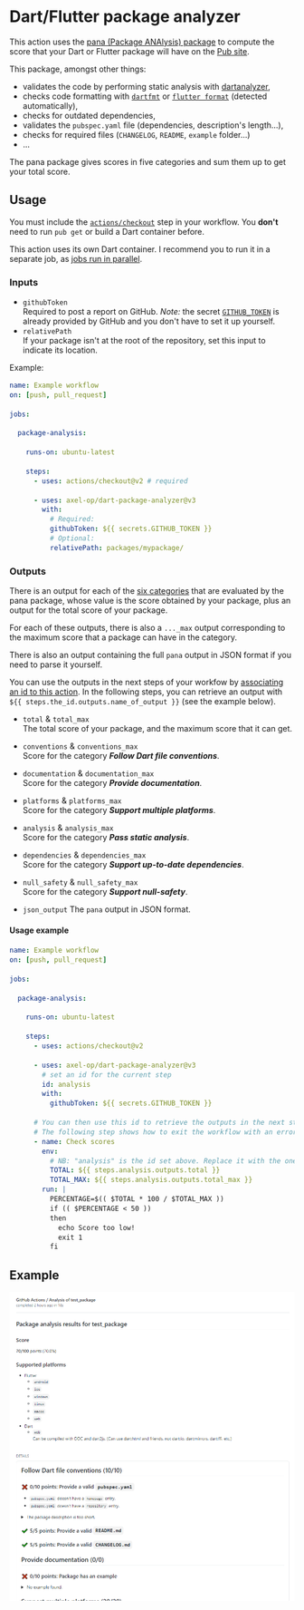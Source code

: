 # Dart/Flutter package analyzer

This action uses the [pana (Package ANAlysis) package](https://pub.dev/packages/pana) to compute the score that your Dart or Flutter package will have on the [Pub site](https://pub.dev/help/scoring).

This package, amongst other things:

* validates the code by performing static analysis with [dartanalyzer](https://dart.dev/tools/dartanalyzer),
* checks code formatting with [`dartfmt`](https://dart.dev/tools/dartfmt) or [`flutter format`](https://flutter.dev/docs/development/tools/formatting#automatically-formatting-code-with-the-flutter-command) (detected automatically),
* checks for outdated dependencies,
* validates the `pubspec.yaml` file (dependencies, description's length...),
* checks for required files (`CHANGELOG`, `README`, `example` folder...)
* ...

The pana package gives scores in five categories and sum them up to get your total score.

## Usage

You must include the [`actions/checkout`](https://github.com/actions/checkout) step in your workflow. You **don't** need to run `pub get` or build a Dart container before.

This action uses its own Dart container. I recommend you to run it in a separate job, as [jobs run in parallel](https://help.github.com/en/actions/reference/workflow-syntax-for-github-actions#jobs).

### Inputs

* `githubToken`  
Required to post a report on GitHub. *Note:* the secret [`GITHUB_TOKEN`](https://help.github.com/en/actions/automating-your-workflow-with-github-actions/authenticating-with-the-github_token) is already provided by GitHub and you don't have to set it up yourself.
* `relativePath`  
If your package isn't at the root of the repository, set this input to indicate its location.

Example:

```yml
name: Example workflow
on: [push, pull_request]

jobs:

  package-analysis:

    runs-on: ubuntu-latest

    steps:
      - uses: actions/checkout@v2 # required

      - uses: axel-op/dart-package-analyzer@v3
        with:
          # Required:
          githubToken: ${{ secrets.GITHUB_TOKEN }}
          # Optional:
          relativePath: packages/mypackage/
```

### Outputs

There is an output for each of the [six categories](https://pub.dev/help/scoring) that are evaluated by the pana package, whose value is the score obtained by your package, plus an output for the total score of your package.

For each of these outputs, there is also a `..._max` output corresponding to the maximum score that a package can have in the category.

There is also an output containing the full `pana` output in JSON format if you need to parse it yourself.

You can use the outputs in the next steps of your workfow by [associating an id to this action](https://help.github.com/en/actions/automating-your-workflow-with-github-actions/workflow-syntax-for-github-actions#jobsjob_idsteps). In the following steps, you can retrieve an output with `${{ steps.the_id.outputs.name_of_output }}` (see the example below).

* `total` & `total_max`  
The total score of your package, and the maximum score that it can get.

* `conventions` & `conventions_max`  
Score for the category __*Follow Dart file conventions*__.

* `documentation` & `documentation_max`  
Score for the category __*Provide documentation*__.

* `platforms` & `platforms_max`  
Score for the category __*Support multiple platforms*__.

* `analysis` & `analysis_max`  
Score for the category __*Pass static analysis*__.

* `dependencies` & `dependencies_max`  
Score for the category __*Support up-to-date dependencies*__.

* `null_safety` & `null_safety_max`  
Score for the category __*Support null-safety*__.

* `json_output`
The `pana` output in JSON format.

#### Usage example

```yml
name: Example workflow
on: [push, pull_request]

jobs:

  package-analysis:

    runs-on: ubuntu-latest

    steps:
      - uses: actions/checkout@v2

      - uses: axel-op/dart-package-analyzer@v3
        # set an id for the current step
        id: analysis
        with:
          githubToken: ${{ secrets.GITHUB_TOKEN }}

      # You can then use this id to retrieve the outputs in the next steps.
      # The following step shows how to exit the workflow with an error if the total score in percentage is below 50:
      - name: Check scores
        env:
          # NB: "analysis" is the id set above. Replace it with the one you used if different.
          TOTAL: ${{ steps.analysis.outputs.total }}
          TOTAL_MAX: ${{ steps.analysis.outputs.total_max }}
        run: |
          PERCENTAGE=$(( $TOTAL * 100 / $TOTAL_MAX ))
          if (( $PERCENTAGE < 50 ))
          then
            echo Score too low!
            exit 1
          fi
```

## Example

![Example report](example_report.png)
